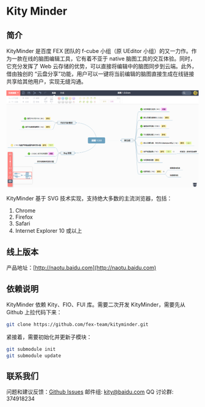 Kity Minder
==========

## 简介

KityMinder 是百度 FEX 团队的 f-cube 小组（原 UEditor 小组）的又一力作。作为一款在线的脑图编辑工具，它有着不亚于 native 脑图工具的交互体验。同时，它充分发挥了 Web 云存储的优势，可以直接将编辑中的脑图同步到云端。此外，借由独创的 “云盘分享”功能，用户可以一键将当前编辑的脑图直接生成在线链接共享给其他用户，实现无缝沟通。

![KityMinder](snap.png "KityMinder 界面")

KityMinder 基于 SVG 技术实现，支持绝大多数的主流浏览器，包括：

1. Chrome
2. Firefox
3. Safari
4. Internet Explorer 10 或以上

## 线上版本

产品地址：[http://naotu.baidu.com](http://naotu.baidu.com)

## 依赖说明

KityMinder 依赖 Kity、FIO、FUI 库。需要二次开发 KityMinder，需要先从 Github 上拉代码下来：

```bash
git clone https://github.com/fex-team/kityminder.git
```

紧接着，需要初始化并更新子模块：

```bash
git submodule init
git submodule update
```

## 联系我们

问题和建议反馈：[Github Issues](https://github.com/fex-team/kityminder/issues/new)
邮件组: kity@baidu.com
QQ 讨论群: 374918234

